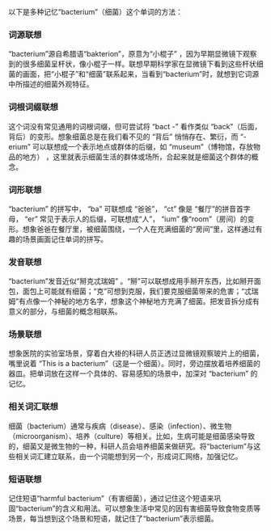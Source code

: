 以下是多种记忆“bacterium”（细菌）这个单词的方法：

### 词源联想
“bacterium”源自希腊语“bakterion”，原意为“小棍子” ，因为早期显微镜下观察到的很多细菌呈杆状，像小棍子一样。联想早期科学家在显微镜下看到这些杆状细菌的画面，把“小棍子”和“细菌”联系起来，当看到“bacterium”时，就想到它词源中所描述的细菌外观特征。

### 词根词缀联想
这个词没有常见通用的词根词缀，但可尝试将 “bact -” 看作类似 “back”（后面，背后）的变形。想象细菌总是在我们看不见的 “背后” 悄悄存在、繁衍，而 “-erium” 可以联想成一个表示地点或群体的后缀，如 “museum”（博物馆，存放物品的地方） ，这里就表示细菌生活的群体或场所，合起来就是细菌这个群体的概念。 

### 词形联想
“bacterium” 的拼写中， “ba” 可联想成 “爸爸”， “ct” 像是 “餐厅”的拼音首字母， “er” 常见于表示人的后缀，可联想成“人”， “ium” 像“room”（房间）的变形。想象爸爸在餐厅里，被细菌围绕，一个人在充满细菌的“房间”里，这样通过有趣的场景画面记住单词的拼写。

### 发音联想
“bacterium”发音近似“掰克忒瑞姆” 。“掰”可以联想成用手掰开东西，比如掰开面包，面包上可能就有细菌；“克”可想到克服，我们要克服细菌带来的危害；“忒瑞姆”有点像一个神秘的地方名字，想象这个神秘地方充满了细菌。把发音拆分成有意义的部分，与细菌的概念相联系。

### 场景联想
想象医院的实验室场景，穿着白大褂的科研人员正透过显微镜观察玻片上的细菌，嘴里说着 “This is a bacterium”（这是一个细菌）。同时，旁边摆放着培养细菌的器皿。把单词放在这样一个具体的、容易感知的场景中，加深对 “bacterium” 的记忆。 

### 相关词汇联想
细菌（bacterium）通常与疾病（disease）、感染（infection）、微生物（microorganism）、培养（culture）等相关。比如，生病可能是细菌感染导致的，细菌又是微生物的一种，科研人员会培养细菌来做研究。将“bacterium”与这些相关词汇建立联系，由一个词能想到另一个，形成词汇网络，加强记忆。

### 短语联想
记住短语“harmful bacterium”（有害细菌），通过记住这个短语来巩固“bacterium”的含义和用法。可以想象生活中常见的因有害细菌导致食物变质等场景，每当想到这个场景和短语，就记住了“bacterium”表示细菌。 